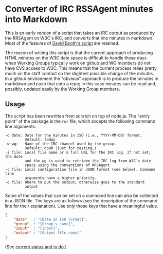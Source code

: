 # Converter of IRC RSSAgent minutes into Markdown

This is an early version of a script that takes an IRC output as produced by the RRSAgent on W3C's IRC, and converts that into minutes in markdown. Most of the features of [David Booth's script](https://dev.w3.org/2002/scribe/scribedoc.htm) are retained.

The reason of writing this script is that the current approach of producing HTML minutes on the W3C date space is difficult to handle these days when Working Groups typically work on github and WG members do not have CVS access to W3C. This means that the current process relies pretty much on the staff contact on the slightest possible change of the minutes. In a github environment the "obvious" approach is to produce the minutes in markdown and push that onto a repo; in this case minutes can be read and, possibly, updated easily by the Working Group members.

## Usage
The script has been rewritten from scratch on top of node.js. The "entry point" of the package is the `run` file, which accepts the following command line arguments:

```
-d date: Date for the minutes in ISO (i.e., YYYY-MM-DD) format.
         Default: today
-w wg:   Name of the IRC channel used by the group.
         Default: dpub (just for testing…)
-i file: Local file name or a full URL for the IRC log. If not set, the date
         and the wg is used to retrieve the IRC log from W3C’s date
		 space using the conventions of RRSAgent
-c file: Local configuration file in JSON format (see below). Command line
         arguments have a higher priority.
-o file: Where to put the output; otherwise goes to the standard
         output
```

Some of the values that can be set on a command line can also be collected in a JSON file. The keys are as follows (see the description of the command line for their explanation). Use only those keys that have a meaningful value.

```JSON
{
	"date"   : "[Date in ISO Format]",
	"group"  : "[Group's name]",
	"input"  : "[Input]",
	"output" : "[Output file name]"
}
```


(See [current status and to do](TODO.md).)
